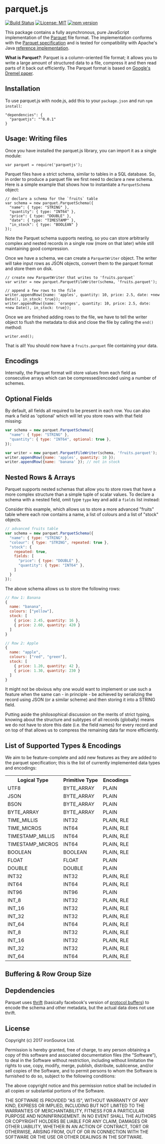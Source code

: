 # parquet.js

[![Build Status](https://travis-ci.org/ironSource/parquetjs.png?branch=master)](http://travis-ci.org/ironSource/parquetjs)
[![License: MIT](https://img.shields.io/badge/License-MIT-green.svg)](https://opensource.org/licenses/MIT)
[![npm version](https://badge.fury.io/js/parquetjs.svg)](https://badge.fury.io/js/parquetjs)

This package contains a fully asynchronous, pure JavaScript implementation of
the [Parquet](https://parquet.apache.org/) file format. The implementation conforms with the
[Parquet specification](https://github.com/apache/parquet-format) and is tested
for compatibility with Apache's Java [reference implementation](https://github.com/apache/parquet-mr).

**What is Parquet?**: Parquet is a column-oriented file format; it allows you to
write a large amount of structured data to a file, compress it and then read parts
of it back out efficiently. The Parquet format is based on [Google's Dremel paper](https://www.google.co.nz/url?sa=t&rct=j&q=&esrc=s&source=web&cd=2&cad=rja&uact=8&ved=0ahUKEwj_tJelpv3UAhUCm5QKHfJODhUQFggsMAE&url=http%3A%2F%2Fwww.vldb.org%2Fpvldb%2Fvldb2010%2Fpapers%2FR29.pdf&usg=AFQjCNGyMk3_JltVZjMahP6LPmqMzYdCkw).


Installation
------------

To use parquet.js with node.js, add this to your `package.json` and run `npm install`:

    "dependencies": {
      "parquetjs": "^0.0.1"
    }


Usage: Writing files
--------------------

Once you have installed the parquet.js library, you can import it as a single
module:

    var parquet = require('parquetjs');

Parquet files have a strict schema, similar to tables in a SQL database. So,
in order to produce a parquet file we first need to declare a new schema. Here
is a simple example that shows how to instantiate a `ParquetSchema` object:

    // declare a schema for the `fruits` table
    var schema = new parquet.ParquetSchema({
      "name": { type: "STRING" },
      "quantity": { type: "INT64" },
      "price": { type: "DOUBLE" },
      "date": { type: "TIMESTAMP" },
      "in_stock": { type: "BOOLEAN" }
    });

Note the Parquet schema supports nesting, so you can store arbitrarily complex and
nested records in a single row (more on that later) while still maintaining good
compression.

Once we have a schema, we can create a `ParquetWriter` object. The writer will
take input rows as JSON objects, convert them to the parquet format and store
them on disk. 

    // create new ParquetWriter that writes to 'fruits.parquet`
    var writer = new parquet.ParquetFileWriter(schema, 'fruits.parquet');

    // append a few rows to the file
    writer.appendRow({name: 'apples', quantity: 10, price: 2.5, date: +new Date(), in_stock: true});
    writer.appendRow({name: 'oranges', quantity: 10, price: 2.5, date: +new Date(), in_stock: true});

Once we are finished adding rows to the file, we have to tell the writer object
to flush the metadata to disk and close the file by calling the `end()` method:

    writer.end();

That is all! You should now have a `fruits.parquet` file containing your data. 


Encodings
---------

Internally, the Parquet format will store values from each field as consecutive
arrays which can be compressed/encoded using a number of schemes.


Optional Fields
---------------

By default, all fields all required to be present in each row. You can also mark
a field as 'optional' which will let you store rows with that field missing:

``` js
var schema = new parquet.ParquetSchema({
  "name": { type: "STRING" },
  "quantity": { type: "INT64", optional: true },
});

var writer = new parquet.ParquetFileWriter(schema, 'fruits.parquet');
writer.appendRow({name: 'apples', quantity: 10 });
writer.appendRow({name: 'banana' }); // not in stock
```


Nested Rows & Arrays
--------------------

Parquet supports nested schemas that allow you to store rows that have a more
complex structure than a simple tuple of scalar values. To declare a schema
with a nested field, omit type `type` key and add a `fields` list instead:

Consider this example, which allows us to store a more advanced "fruits" table
where each row contains a name, a list of colours and a list of "stock" objects. 

``` js
// advanced fruits table
var schema = new parquet.ParquetSchema({
  "name": { type: "STRING" },
  "colour": { type: "STRING", repeated: true },
  "stock": {
    repeated: true,
    fields: [
      "price": { type: "DOUBLE" },
      "quantity": { type: "INT64" },
    ]
  }
});
```

The above schema allows us to store the following rows:

``` js
// Row 1: Banana
{
  name: "banana",
  colours: ["yellow"],
  stock: [
    { price: 2.45, quantity: 16 },
    { price: 2.60, quantity: 420 }
  ]
}

// Row 2: Apple
{
  name: "apple",
  colours: ["red", "green"],
  stock: [
    { price: 1.20, quantity: 42 },
    { price: 1.30, quantity: 230 }
  ]
}
```

It might not be obvious why one would want to implement or use such a feature when
the same can - in  principle - be achieved by serializing the record using JSON
(or a similar scheme) and then storing it into a STRING field.

Putting aside the philosophical discussion on the merits of strict typing,
knowing about the structure and subtypes of all records (globally) means we do not
have to store this date (i.e. the field names) for every record and on top of
that allows us to compress the remaining data far more efficiently.


List of Supported Types & Encodings
-----------------------------------

We aim to be feature-complete and add new features as they are added to the
parquet specification; this is the list of currently implemented data types and
encodings:

<table>
  <tr><th>Logical Type</th><th>Primitive Type</th><th>Encodings</th></tr>
  <tr><td>UTF8</td><td>BYTE_ARRAY</td><td>PLAIN</td></tr>
  <tr><td>JSON</td><td>BYTE_ARRAY</td><td>PLAIN</td></tr>
  <tr><td>BSON</td><td>BYTE_ARRAY</td><td>PLAIN</td></tr>
  <tr><td>BYTE_ARRAY</td><td>BYTE_ARRAY</td><td>PLAIN</td></tr>
  <tr><td>TIME_MILLIS</td><td>INT32</td><td>PLAIN, RLE</td></tr>
  <tr><td>TIME_MICROS</td><td>INT64</td><td>PLAIN, RLE</td></tr>
  <tr><td>TIMESTAMP_MILLIS</td><td>INT64</td><td>PLAIN, RLE</td></tr>
  <tr><td>TIMESTAMP_MICROS</td><td>INT64</td><td>PLAIN, RLE</td></tr>
  <tr><td>BOOLEAN</td><td>BOOLEAN</td><td>PLAIN, RLE</td></tr>
  <tr><td>FLOAT</td><td>FLOAT</td><td>PLAIN</td></tr>
  <tr><td>DOUBLE</td><td>DOUBLE</td><td>PLAIN</td></tr>
  <tr><td>INT32</td><td>INT32</td><td>PLAIN, RLE</td></tr>
  <tr><td>INT64</td><td>INT64</td><td>PLAIN, RLE</td></tr>
  <tr><td>INT96</td><td>INT96</td><td>PLAIN</td></tr>
  <tr><td>INT_8</td><td>INT32</td><td>PLAIN, RLE</td></tr>
  <tr><td>INT_16</td><td>INT32</td><td>PLAIN, RLE</td></tr>
  <tr><td>INT_32</td><td>INT32</td><td>PLAIN, RLE</td></tr>
  <tr><td>INT_64</td><td>INT64</td><td>PLAIN, RLE</td></tr>
  <tr><td>INT_8</td><td>INT32</td><td>PLAIN, RLE</td></tr>
  <tr><td>INT_16</td><td>INT32</td><td>PLAIN, RLE</td></tr>
  <tr><td>INT_32</td><td>INT32</td><td>PLAIN, RLE</td></tr>
  <tr><td>INT_64</td><td>INT64</td><td>PLAIN, RLE</td></tr>
</table>


Buffering & Row Group Size
--------------------------


Depdendencies
-------------

Parquet uses [thrift](https://thrift.apache.org/) (basically facebook's version of
[protocol buffers](https://developers.google.com/protocol-buffers/)) to encode the schema
and other metadata, but the actual data does not use thrift.


License
-------

Copyright (c) 2017 ironSource Ltd.

Permission is hereby granted, free of charge, to any person obtaining a copy of
this software and associated documentation files (the "Software"), to deal in the
Software without restriction, including without limitation the rights to use,
copy, modify, merge, publish, distribute, sublicense, and/or sell copies of the
Software, and to permit persons to whom the Software is furnished to do so,
subject to the following conditions:

The above copyright notice and this permission notice shall be included in all
copies or substantial portions of the Software.

THE SOFTWARE IS PROVIDED "AS IS", WITHOUT WARRANTY OF ANY KIND, EXPRESS OR IMPLIED,
INCLUDING BUT NOT LIMITED TO THE WARRANTIES OF MERCHANTABILITY, FITNESS FOR A
PARTICULAR PURPOSE AND NONINFRINGEMENT. IN NO EVENT SHALL THE AUTHORS OR COPYRIGHT
HOLDERS BE LIABLE FOR ANY CLAIM, DAMAGES OR OTHER LIABILITY, WHETHER IN AN ACTION
OF CONTRACT, TORT OR OTHERWISE, ARISING FROM, OUT OF OR IN CONNECTION WITH THE
SOFTWARE OR THE USE OR OTHER DEALINGS IN THE SOFTWARE.

